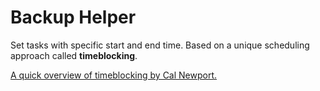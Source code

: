 # Backup Helper
Set tasks with specific start and end time. Based on a unique scheduling approach called **timeblocking**.

[A quick overview of timeblocking by Cal Newport.](https://www.calnewport.com/blog/2013/12/21/deep-habits-the-importance-of-planning-every-minute-of-your-work-day/)
